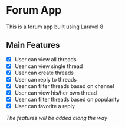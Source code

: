 # Forum App
This is a forum app built using Laravel 8

## Main Features
- [x] User can view all threads
- [x] User can view single thread
- [x] User can create threads
- [x] User can reply to threads
- [x] User can filter threads based on channel
- [x] User can view his/her own thread
- [x] User can filter threads based on popularity
- [x] User can favorite a reply

_The features will be added along the way_


